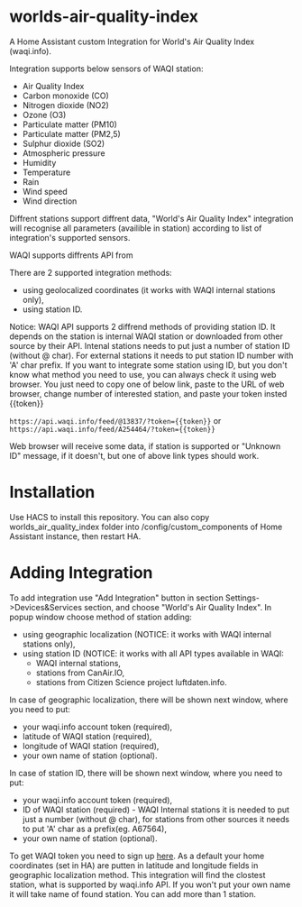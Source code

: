 # worlds-air-quality-index

A Home Assistant custom Integration for World's Air Quality Index (waqi.info).

Integration supports below sensors of WAQI station:

- Air Quality Index
- Carbon monoxide (CO)
- Nitrogen dioxide (NO2)
- Ozone (O3)
- Particulate matter (PM10)
- Particulate matter (PM2,5)
- Sulphur dioxide (SO2)
- Atmospheric pressure
- Humidity
- Temperature
- Rain
- Wind speed
- Wind direction

Diffrent stations support diffrent data, "World's Air Quality Index" integration will recognise all parameters (availible in station) according to list of integration's supported sensors.

WAQI supports diffrents API from

There are 2 supported integration methods:

- using geolocalized coordinates (it works with WAQI internal stations only),
- using station ID.

Notice: WAQI API supports 2 diffrend methods of providing station ID. It depends on the station is internal WAQI station or downloaded from other source by their API. Intenal stations needs to put just a number of station ID (without @ char). For external stations it needs to put station ID number with 'A' char prefix. If you want to integrate some station using ID, but you don't know what method you need to use, you can always check it using web browser. You just need to copy one of below link, paste to the URL of web browser, change number of interested station, and paste your token insted {{token}}

`https://api.waqi.info/feed/@13837/?token={{token}}`
or
`https://api.waqi.info/feed/A254464/?token={{token}}`

Web browser will receive some data, if station is supported or "Unknown ID" message, if it doesn't, but one of above link types should work.

# Installation

Use HACS to install this repository.
You can also copy worlds_air_quality_index folder into /config/custom_components of Home Assistant instance, then restart HA.

# Adding Integration

To add integration use "Add Integration" button in section Settings->Devices&Services section, and choose "World's Air Quality Index".
In popup window choose method of station adding:

- using geographic localization (NOTICE: it works with WAQI internal stations only),
- using station ID (NOTICE: it works with all API types available in WAQI: 
    - WAQI internal stations,
    - stations from CanAir.IO,
    - stations from Citizen Science project luftdaten.info.

In case of geographic localization, there will be shown next window, where you need to put:

- your waqi.info account token (required),
- latitude of WAQI station (required),
- longitude of WAQI station (required),
- your own name of station (optional).

In case of station ID, there will be shown next window, where you need to put:

- your waqi.info account token (required),
- ID of WAQI station (required) - WAQI Internal stations it is needed to put just a number (without @ char), for stations from other sources it needs to put 'A' char as a prefix(eg. A67564),
- your own name of station (optional).

To get WAQI token you need to sign up [here](https://aqicn.org/data-platform/token/).
As a default your home coordinates (set in HA) are putten in latitude and longitude fields in geographic localization method. This integration will find the clostest station, what is supported by waqi.info API.
If you won't put your own name it will take name of found station.
You can add more than 1 station.
